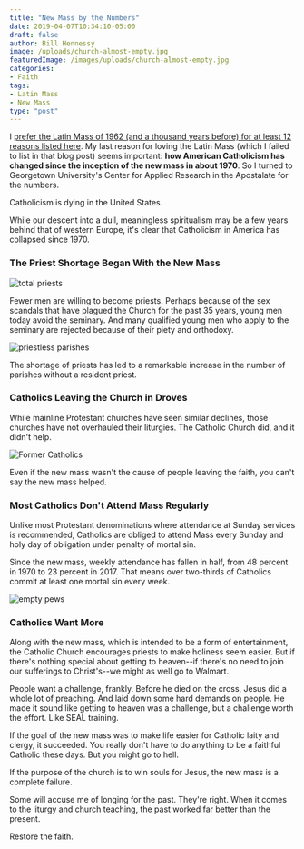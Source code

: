 ```yaml
---
title: "New Mass by the Numbers"
date: 2019-04-07T10:34:10-05:00
draft: false
author: Bill Hennessy
image: /uploads/church-almost-empty.jpg
featuredImage: /images/uploads/church-almost-empty.jpg
categories: 
- Faith
tags:
- Latin Mass
- New Mass
type: "post"
---
```


I [prefer the Latin Mass of 1962 (and a thousand years before) for at least 12 reasons listed here](https://www.hennessysview.com/posts/2019/12-reasons-i-love-latin-mass/). My last reason for loving the Latin Mass (which I failed to list in that blog post) seems important: **how American Catholicism has changed since the inception of the new mass in about 1970**. So I turned to Georgetown University's Center for Applied Research in the Apostalate for the numbers.

Catholicism is dying in the United States. 

While our descent into a dull, meaningless spiritualism may be a few years behind that of western Europe, it's clear that Catholicism in America has collapsed since 1970. 

### The Priest Shortage Began With the New Mass

![total priests](/images/uploads/total-priests.png)

Fewer men are willing to become priests. Perhaps because of the sex scandals that have plagued the Church for the past 35 years, young men today avoid the seminary. And many qualified young men who apply to the seminary are rejected because of their piety and orthodoxy.

![priestless parishes](/images/uploads/parish-without-resident-priest.png)

The shortage of priests has led to a remarkable increase in the number of parishes without a resident priest.

### Catholics Leaving the Church in Droves

While mainline Protestant churches have seen similar declines, those churches have not overhauled their liturgies. The Catholic Church did, and it didn't help. 

![Former Catholics](/images/uploads/former-catholics.png)

Even if the new mass wasn't the cause of people leaving the faith, you can't say the new mass helped.

### Most Catholics Don't Attend Mass Regularly

Unlike most Protestant denominations where attendance at Sunday services is recommended, Catholics are obliged to attend Mass every Sunday and holy day of obligation under penalty of mortal sin. 

Since the new mass, weekly attendance has fallen in half, from 48 percent in 1970 to 23 percent in 2017. That means over two-thirds of Catholics commit at least one mortal sin every week. 

![empty pews](/images/uploads/mass-attendance.png)


### Catholics Want More

Along with the new mass, which is intended to be a form of entertainment, the Catholic Church encourages priests to make holiness seem easier. But if there's nothing special about getting to heaven--if there's no need to join our sufferings to Christ's--we might as well go to Walmart. 

People want a challenge, frankly. Before he died on the cross, Jesus did a whole lot of preaching. And laid down some hard demands on people. He made it sound like getting to heaven was a challenge, but a challenge worth the effort. Like SEAL training. 

If the goal of the new mass was to make life easier for Catholic laity and clergy, it succeeded. You really don't have to do anything to be a faithful Catholic these days. But you might go to hell. 

If the purpose of the church is to win souls for Jesus, the new mass is a complete failure. 

Some will accuse me of longing for the past. They're right. When it comes to the liturgy and church teaching, the past worked far better than the present. 

Restore the faith.  